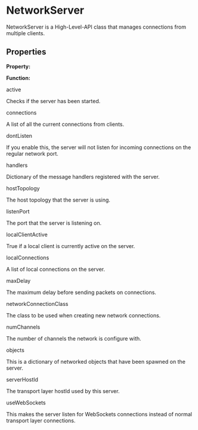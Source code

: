 # NetworkServer

NetworkServer is a High-Level-API class that manages connections from multiple
clients.

## Properties

**Property:**

**Function:**

active

Checks if the server has been started.

connections

A list of all the current connections from clients.

dontListen

If you enable this, the server will not listen for incoming connections on the
regular network port.

handlers

Dictionary of the message handlers registered with the server.

hostTopology

The host topology that the server is using.

listenPort

The port that the server is listening on.

localClientActive

True if a local client is currently active on the server.

localConnections

A list of local connections on the server.

maxDelay

The maximum delay before sending packets on connections.

networkConnectionClass

The class to be used when creating new network connections.

numChannels

The number of channels the network is configure with.

objects

This is a dictionary of networked objects that have been spawned on the server.

serverHostId

The transport layer hostId used by this server.

useWebSockets

This makes the server listen for WebSockets connections instead of normal
transport layer connections.
